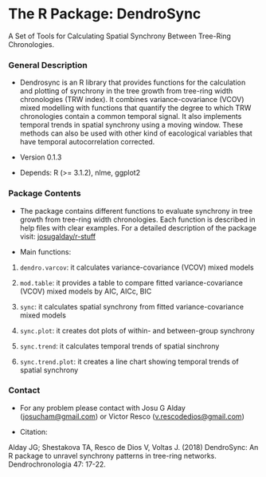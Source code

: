 # The R Package: DendroSync #

A Set of Tools for Calculating Spatial Synchrony Between Tree-Ring Chronologies.

### General Description ###

* Dendrosync is an R library that provides functions for the calculation and plotting of synchrony in the tree growth from tree-ring width chronologies (TRW index). It combines variance-covariance (VCOV) mixed modelling with functions that quantify the degree to which TRW chronologies contain a common temporal signal. It also implements temporal trends in spatial synchrony using a moving window. These methods can also be used with other kind of eacological variables that have temporal autocorrelation corrected. 

* Version 0.1.3

* Depends: R (>= 3.1.2), nlme, ggplot2

### Package Contents ###

* The package contains different functions to evaluate synchrony in tree growth from tree-ring width chronologies. Each function is described in help files with clear examples.
For a detailed description of the package visit:
[josugalday/r-stuff](https://sites.google.com/view/josugalday/r-stuff)

* Main functions:

1. `dendro.varcov`: it calculates variance-covariance (VCOV) mixed models

2. `mod.table`: it provides a table to compare fitted variance-covariance (VCOV) mixed models by AIC, AICc, BIC

3. `sync`: it calculates spatial synchrony from fitted variance-covariance mixed models  

4. `sync.plot`: it creates dot plots of within- and between-group synchrony

5. `sync.trend`: it calculates temporal trends of spatial sinchrony

6. `sync.trend.plot`: it creates a line chart showing temporal trends of spatial synchrony 

### Contact ###

* For any problem please contact with Josu G Alday (josucham@gmail.com) or Victor Resco (v.rescodedios@gmail.com)

* Citation: 

Alday JG; Shestakova TA, Resco de Dios V, Voltas J. (2018) DendroSync: An R package to unravel synchrony patterns in tree-ring networks. Dendrochronologia 47: 17-22.